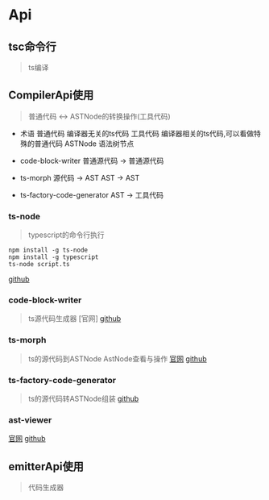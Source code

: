 # Api

## tsc命令行
>ts编译

## CompilerApi使用
> 普通代码 <-> ASTNode的转换操作(工具代码)
- 术语 
    普通代码  编译器无关的ts代码
    工具代码  编译器相关的ts代码,可以看做特殊的普通代码
    ASTNode  语法树节点

- code-block-writer             普通源代码 -> 普通源代码    
- ts-morph                      源代码 -> AST        AST -> AST         
- ts-factory-code-generator                         AST -> 工具代码

### ts-node
> typescript的命令行执行
```
npm install -g ts-node
npm install -g typescript
ts-node script.ts
```
[github](https://github.com/TypeStrong/ts-node)

### code-block-writer
> ts源代码生成器
[官网]
[github](https://github.com/dsherret/code-block-writer)

### ts-morph
> ts的源代码到ASTNode
> AstNode查看与操作
[官网](https://ts-morph.com/)
[github](https://github.com/dsherret/ts-morph)

### ts-factory-code-generator
> ts的源代码转ASTNode组装
[github](https://github.com/dsherret/ts-factory-code-generator-generator)

### ast-viewer
[官网](https://ts-ast-viewer.com/#)
[github](https://github.com/dsherret/ts-ast-viewer)

## emitterApi使用
> 代码生成器